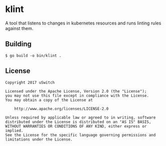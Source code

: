 # klint

A tool that listens to changes in kubernetes resources and runs linting rules against them.

## Building

```
$ go build -o bin/klint .
```

## License

```
Copyright 2017 uSwitch

Licensed under the Apache License, Version 2.0 (the "License");
you may not use this file except in compliance with the License.
You may obtain a copy of the License at

    http://www.apache.org/licenses/LICENSE-2.0

Unless required by applicable law or agreed to in writing, software
distributed under the License is distributed on an "AS IS" BASIS,
WITHOUT WARRANTIES OR CONDITIONS OF ANY KIND, either express or implied.
See the License for the specific language governing permissions and
limitations under the License.
```
